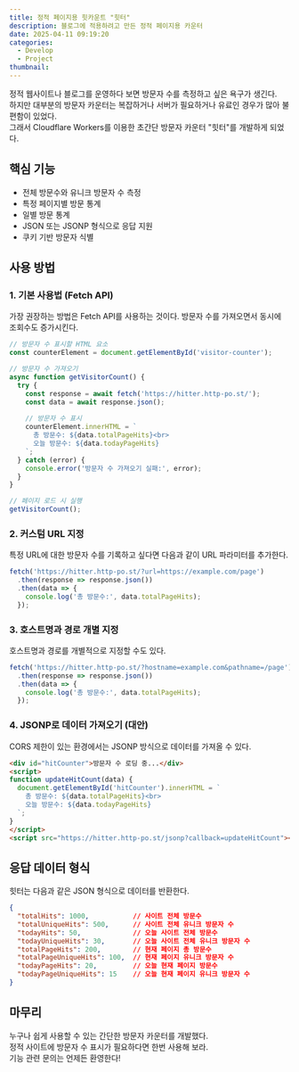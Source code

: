 ```yaml
---
title: 정적 페이지용 힛카운트 "힛터"
description: 블로그에 적용하려고 만든 정적 페이지용 카운터
date: 2025-04-11 09:19:20
categories:
  - Develop
  - Project
thumbnail: 
---
```


정적 웹사이트나 블로그를 운영하다 보면 방문자 수를 측정하고 싶은 욕구가 생긴다.  
하지만 대부분의 방문자 카운터는 복잡하거나 서버가 필요하거나 유료인 경우가 많아 불편함이 있었다.  
그래서 Cloudflare Workers를 이용한 초간단 방문자 카운터 "힛터"를 개발하게 되었다.

## 핵심 기능

- 전체 방문수와 유니크 방문자 수 측정
- 특정 페이지별 방문 통계
- 일별 방문 통계
- JSON 또는 JSONP 형식으로 응답 지원
- 쿠키 기반 방문자 식별

## 사용 방법

### 1. 기본 사용법 (Fetch API)

가장 권장하는 방법은 Fetch API를 사용하는 것이다. 방문자 수를 가져오면서 동시에 조회수도 증가시킨다.

```javascript
// 방문자 수 표시할 HTML 요소
const counterElement = document.getElementById('visitor-counter');

// 방문자 수 가져오기
async function getVisitorCount() {
  try {
    const response = await fetch('https://hitter.http-po.st/');
    const data = await response.json();
    
    // 방문자 수 표시
    counterElement.innerHTML = `
      총 방문수: ${data.totalPageHits}<br>
      오늘 방문수: ${data.todayPageHits}
    `;
  } catch (error) {
    console.error('방문자 수 가져오기 실패:', error);
  }
}

// 페이지 로드 시 실행
getVisitorCount();
```

### 2. 커스텀 URL 지정

특정 URL에 대한 방문자 수를 기록하고 싶다면 다음과 같이 URL 파라미터를 추가한다.

```javascript
fetch('https://hitter.http-po.st/?url=https://example.com/page')
  .then(response => response.json())
  .then(data => {
    console.log('총 방문수:', data.totalPageHits);
  });
```

### 3. 호스트명과 경로 개별 지정

호스트명과 경로를 개별적으로 지정할 수도 있다.

```javascript
fetch('https://hitter.http-po.st/?hostname=example.com&pathname=/page')
  .then(response => response.json())
  .then(data => {
    console.log('총 방문수:', data.totalPageHits);
  });
```

### 4. JSONP로 데이터 가져오기 (대안)

CORS 제한이 있는 환경에서는 JSONP 방식으로 데이터를 가져올 수 있다.

```html
<div id="hitCounter">방문자 수 로딩 중...</div>
<script>
function updateHitCount(data) {
  document.getElementById('hitCounter').innerHTML = `
    총 방문수: ${data.totalPageHits}<br>
    오늘 방문수: ${data.todayPageHits}
  `;
}
</script>
<script src="https://hitter.http-po.st/jsonp?callback=updateHitCount"></script>
```

## 응답 데이터 형식

힛터는 다음과 같은 JSON 형식으로 데이터를 반환한다.

```json
{
  "totalHits": 1000,           // 사이트 전체 방문수
  "totalUniqueHits": 500,      // 사이트 전체 유니크 방문자 수
  "todayHits": 50,             // 오늘 사이트 전체 방문수
  "todayUniqueHits": 30,       // 오늘 사이트 전체 유니크 방문자 수
  "totalPageHits": 200,        // 현재 페이지 총 방문수
  "totalPageUniqueHits": 100,  // 현재 페이지 유니크 방문자 수
  "todayPageHits": 20,         // 오늘 현재 페이지 방문수
  "todayPageUniqueHits": 15    // 오늘 현재 페이지 유니크 방문자 수
}
```

## 마무리

누구나 쉽게 사용할 수 있는 간단한 방문자 카운터를 개발했다.  
정적 사이트에 방문자 수 표시가 필요하다면 한번 사용해 보라.  
기능 관련 문의는 언제든 환영한다!